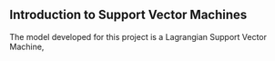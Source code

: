 <a id="top"></a>
<div id="guidelines">
<div class="collapsible" >
<div class="collapsible-header">
    <h2>Introduction to Support Vector Machines</h2>
</div>
<div class="panel">
The model developed for this project is a Lagrangian Support Vector Machine,


</div>
</div>
